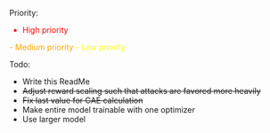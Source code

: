 Priority:
<font color='red'>
- High priority
</font>
<font color='orange'>
- Medium priority
</font>
<font color='yellow'>
- Low priority
</font>

Todo:
- Write this ReadMe
- ~~Adjust reward scaling such that attacks are favored more heavily~~
- ~~Fix last value for GAE calculation~~
- Make entire model trainable with one optimizer
- Use larger model